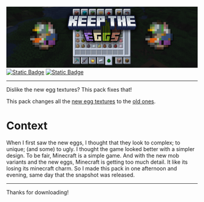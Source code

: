 ![Keep the EGGS banner](https://raw.githubusercontent.com/TwigYT/Keep-the-EGGS/e3cdb14a5f62aefe78dbe1fd8bc4205a566d1b3a/images/Banner.png)
[![Static Badge](https://img.shields.io/badge/Get_it_on-Modrinth-1c9c4c)](https://modrinth.com/resourcepack/keep-the-eggs)
[![Static Badge](https://img.shields.io/badge/Get_it_on-CurseForge-e76539)](https://www.curseforge.com/minecraft/texture-packs/keep-the-eggs)

---

Dislike the new egg textures? This pack fixes that!

This pack changes all the [new egg textures](https://raw.githubusercontent.com/TwigYT/Keep-the-EGGS/eb98a657a28864cca633cbeb9e5094aad6b77ab0/images/image3.png) to the [old ones](https://raw.githubusercontent.com/TwigYT/Keep-the-EGGS/eb98a657a28864cca633cbeb9e5094aad6b77ab0/images/image2.png).

# Context

When I first saw the new eggs, I thought that they look to complex; to unique; (and some) to ugly. I thought the game looked better with a simpler design. To be fair, Minecraft is a simple game. And with the new mob variants and the new eggs, Minecraft is getting too much detail. It like its losing its minecraft charm. So I made this pack in one afternoon and evening, same day that the snapshot was released.

---

Thanks for downloading!
